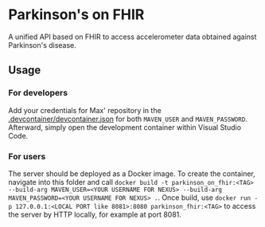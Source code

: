# Parkinson's on FHIR
A unified API based on FHIR to access accelerometer data obtained against Parkinson's disease. 

## Usage

### For developers
Add your credentials for Max' repository in the [.devcontainer/devcontainer.json](.devcontainer/devcontainer.json) for both `MAVEN_USER` and `MAVEN_PASSWORD`. Afterward, simply open the development container within Visual Studio Code.

### For users
The server should be deployed as a Docker image. To create the container, navigate into this folder and call `docker build -t parkinson_on_fhir:<TAG> --build-arg MAVEN_USER=<YOUR USERNAME FOR NEXUS> --build-arg MAVEN_PASSWORD=<YOUR USERNAME FOR NEXUS> .`. Once build, use `docker run -p 127.0.0.1:<LOCAL PORT like 8081>:8080 parkinson_fhir:<TAG>` to access the server by HTTP locally, for example at port 8081.